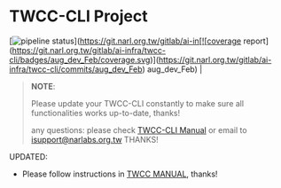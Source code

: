 # TWCC-CLI Project
[![pipeline status](https://git.narl.org.tw/gitlab/ai-infra/twcc-cli/badges/aug_dev_Feb/pipeline.svg)](https://git.narl.org.tw/gitlab/ai-in[![coverage report](https://git.narl.org.tw/gitlab/ai-infra/twcc-cli/badges/aug_dev_Feb/coverage.svg)](https://git.narl.org.tw/gitlab/ai-infra/twcc-cli/commits/aug_dev_Feb)
aug_dev_Feb) | 

> **NOTE**:
>
> Please update your TWCC-CLI constantly to make sure all functionalities works up-to-date, thanks! 
> 
> any questions: please check [TWCC-CLI Manual](https://www.twcc.ai/doc?page=deploy_env_cli) or email to isupport@narlabs.org.tw THANKS!


UPDATED:
- Please follow instructions in [TWCC MANUAL](https://www.twcc.ai/doc?page=deploy_env_cli), thanks!
